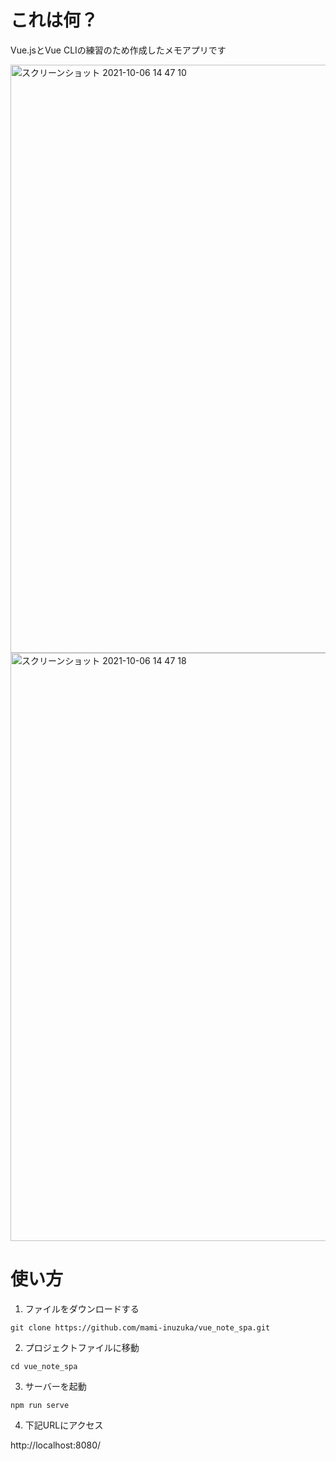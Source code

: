 # これは何？
Vue.jsとVue CLIの練習のため作成したメモアプリです

<img width="941" alt="スクリーンショット 2021-10-06 14 47 10" src="https://user-images.githubusercontent.com/52844263/136147937-3c0781de-ad4a-407b-8591-325072d2d257.png">
<img width="941" alt="スクリーンショット 2021-10-06 14 47 18" src="https://user-images.githubusercontent.com/52844263/136147945-5a91b0a3-c0fb-4d03-b5e6-e32bbfc5d74d.png">

# 使い方
1. ファイルをダウンロードする
```
git clone https://github.com/mami-inuzuka/vue_note_spa.git
```

2. プロジェクトファイルに移動
```
cd vue_note_spa
```

3. サーバーを起動
```
npm run serve
```

4. 下記URLにアクセス

http://localhost:8080/
